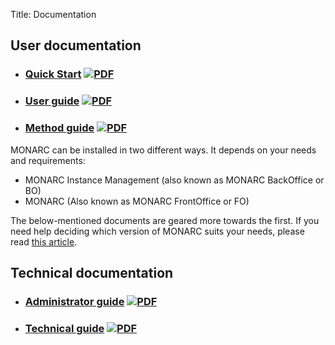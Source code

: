 Title: Documentation

## User documentation

* ### [Quick Start](/quick-start) [![PDF](/assets/images/pdf.png)](/assets/files/guides/quick-start.pdf)

* ### [User guide](/user-guide) [![PDF](/assets/images/pdf.png)](/assets/files/guides/user-guide.pdf)

* ### [Method guide](/method-guide) [![PDF](/assets/images/pdf.png)](/assets/files/guides/method-guide.pdf)


MONARC can be installed in two different ways. It depends on your needs
and requirements:

 - MONARC Instance Management (also known as MONARC BackOffice or BO)
 - MONARC (Also known as MONARC FrontOffice or FO)

The below-mentioned documents are geared more towards the first. If you
need help deciding which version of MONARC suits your needs, please read
[this article](/product).


## Technical documentation

* ### [Administrator guide](/administrator-guide) [![PDF](/assets/images/pdf.png)](/assets/files/guides/administrator-guide.pdf)

* ### [Technical guide](/technical-guide) [![PDF](/assets/images/pdf.png)](/assets/files/guides/technical-guide.pdf)
